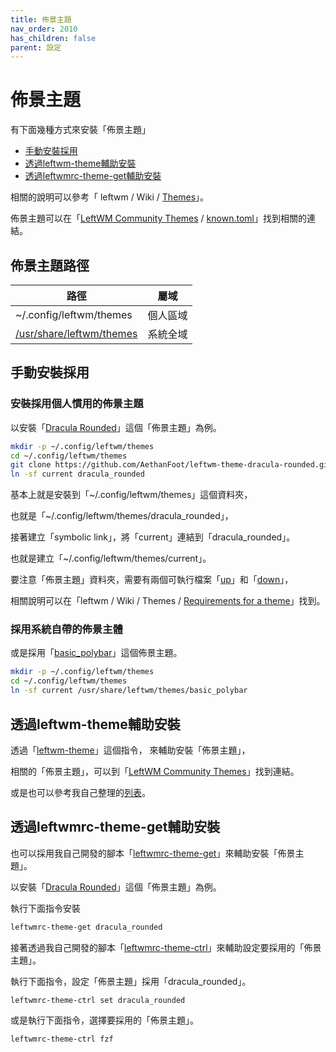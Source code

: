 ```yaml
---
title: 佈景主題
nav_order: 2010
has_children: false
parent: 設定
---
```



# 佈景主題

有下面幾種方式來安裝「佈景主題」

* [手動安裝採用](#手動安裝採用)
* [透過leftwm-theme輔助安裝](#透過leftwm-theme輔助安裝)
* [透過leftwmrc-theme-get輔助安裝](#透過leftwmrc-theme-get輔助安裝)

相關的說明可以參考「 leftwm / Wiki / [Themes](https://github.com/leftwm/leftwm/wiki/Themes)」。

佈景主題可以在「[LeftWM Community Themes](https://github.com/leftwm/leftwm-community-themes) / [known.toml](https://github.com/leftwm/leftwm-community-themes/blob/master/known.toml)」找到相關的連結。


## 佈景主題路徑

| 路徑 | 屬域 |
| --- | --- |
| ~/.config/leftwm/themes | 個人區域 |
| [/usr/share/leftwm/themes](https://github.com/leftwm/leftwm/tree/master/themes) | 系統全域 |


## 手動安裝採用

### 安裝採用個人慣用的佈景主題

以安裝「[Dracula Rounded](https://github.com/AethanFoot/leftwm-theme-dracula-rounded/)」這個「佈景主題」為例。

``` sh
mkdir -p ~/.config/leftwm/themes
cd ~/.config/leftwm/themes
git clone https://github.com/AethanFoot/leftwm-theme-dracula-rounded.git dracula_rounded
ln -sf current dracula_rounded
```

基本上就是安裝到「~/.config/leftwm/themes」這個資料夾，

也就是「~/.config/leftwm/themes/dracula_rounded」，

接著建立「symbolic link」，將「current」連結到「dracula_rounded」。

也就是建立「~/.config/leftwm/themes/current」。

要注意「佈景主題」資料夾，需要有兩個可執行檔案「[up](https://github.com/AethanFoot/leftwm-theme-dracula-rounded/blob/master/up)」和「[down](https://github.com/AethanFoot/leftwm-theme-dracula-rounded/blob/master/down)」，

相關說明可以在「leftwm / Wiki / Themes / [Requirements for a theme](https://github.com/leftwm/leftwm/wiki/Themes#requirements-for-a-theme)」找到。

### 採用系統自帶的佈景主體

或是採用「[basic_polybar](https://github.com/leftwm/leftwm/tree/master/themes/basic_polybar/)」這個佈景主題。

``` sh
mkdir -p ~/.config/leftwm/themes
cd ~/.config/leftwm/themes
ln -sf current /usr/share/leftwm/themes/basic_polybar
```


## 透過leftwm-theme輔助安裝

透過「[leftwm-theme](https://github.com/leftwm/leftwm-theme)」這個指令， 來輔助安裝「佈景主題」，

相關的「佈景主題」，可以到「[LeftWM Community Themes](https://github.com/leftwm/leftwm-community-themes)」找到連結。

或是也可以參考我自己整理的[列表](https://samwhelp.github.io/note-about-leftwm/read/project/leftwmrc-profile/leftwmrc-theme-get.html#%E4%BD%BF%E7%94%A8%E7%AF%84%E4%BE%8B)。


## 透過leftwmrc-theme-get輔助安裝

也可以採用我自己開發的腳本「[leftwmrc-theme-get](https://samwhelp.github.io/note-about-leftwm/read/project/leftwmrc-profile/leftwmrc-theme-get.html)」來輔助安裝「佈景主題」。

以安裝「[Dracula Rounded](https://samwhelp.github.io/note-about-leftwm/read/project/leftwmrc-profile/leftwmrc-theme-get.html#dracula_rounded)」這個「佈景主題」為例。

執行下面指令安裝

``` sh
leftwmrc-theme-get dracula_rounded
```

接著透過我自己開發的腳本「[leftwmrc-theme-ctrl](https://samwhelp.github.io/note-about-leftwm/read/project/leftwmrc-profile/leftwmrc-theme-ctrl.html)」來輔助設定要採用的「佈景主題」。

執行下面指令，設定「佈景主題」採用「dracula_rounded」。

``` sh
leftwmrc-theme-ctrl set dracula_rounded
```

或是執行下面指令，選擇要採用的「佈景主題」。

``` sh
leftwmrc-theme-ctrl fzf
```
